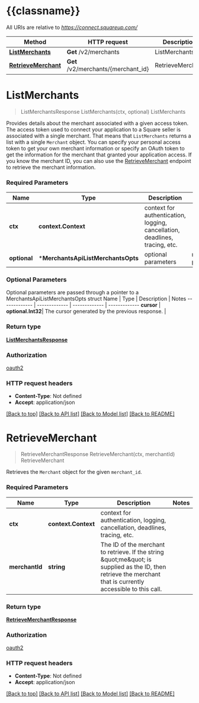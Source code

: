 # {{classname}}

All URIs are relative to *https://connect.squareup.com/*

Method | HTTP request | Description
------------- | ------------- | -------------
[**ListMerchants**](MerchantsApi.md#ListMerchants) | **Get** /v2/merchants | ListMerchants
[**RetrieveMerchant**](MerchantsApi.md#RetrieveMerchant) | **Get** /v2/merchants/{merchant_id} | RetrieveMerchant

# **ListMerchants**
> ListMerchantsResponse ListMerchants(ctx, optional)
ListMerchants

Provides details about the merchant associated with a given access token.  The access token used to connect your application to a Square seller is associated with a single merchant. That means that `ListMerchants` returns a list with a single `Merchant` object. You can specify your personal access token to get your own merchant information or specify an OAuth token to get the information for the merchant that granted your application access.  If you know the merchant ID, you can also use the [RetrieveMerchant](https://developer.squareup.com/reference/square_2024-07-17/merchants-api/retrieve-merchant) endpoint to retrieve the merchant information.

### Required Parameters

Name | Type | Description  | Notes
------------- | ------------- | ------------- | -------------
 **ctx** | **context.Context** | context for authentication, logging, cancellation, deadlines, tracing, etc.
 **optional** | ***MerchantsApiListMerchantsOpts** | optional parameters | nil if no parameters

### Optional Parameters
Optional parameters are passed through a pointer to a MerchantsApiListMerchantsOpts struct
Name | Type | Description  | Notes
------------- | ------------- | ------------- | -------------
 **cursor** | **optional.Int32**| The cursor generated by the previous response. | 

### Return type

[**ListMerchantsResponse**](ListMerchantsResponse.md)

### Authorization

[oauth2](../README.md#oauth2)

### HTTP request headers

 - **Content-Type**: Not defined
 - **Accept**: application/json

[[Back to top]](#) [[Back to API list]](../README.md#documentation-for-api-endpoints) [[Back to Model list]](../README.md#documentation-for-models) [[Back to README]](../README.md)

# **RetrieveMerchant**
> RetrieveMerchantResponse RetrieveMerchant(ctx, merchantId)
RetrieveMerchant

Retrieves the `Merchant` object for the given `merchant_id`.

### Required Parameters

Name | Type | Description  | Notes
------------- | ------------- | ------------- | -------------
 **ctx** | **context.Context** | context for authentication, logging, cancellation, deadlines, tracing, etc.
  **merchantId** | **string**| The ID of the merchant to retrieve. If the string \&quot;me\&quot; is supplied as the ID, then retrieve the merchant that is currently accessible to this call. | 

### Return type

[**RetrieveMerchantResponse**](RetrieveMerchantResponse.md)

### Authorization

[oauth2](../README.md#oauth2)

### HTTP request headers

 - **Content-Type**: Not defined
 - **Accept**: application/json

[[Back to top]](#) [[Back to API list]](../README.md#documentation-for-api-endpoints) [[Back to Model list]](../README.md#documentation-for-models) [[Back to README]](../README.md)

